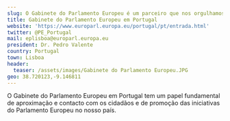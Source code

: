 ```yaml
---
slug: O Gabinete do Parlamento Europeu é um parceiro que nos orgulhamos contar com.
title: Gabinete do Parlamento Europeu em Portugal
website: 'https://www.europarl.europa.eu/portugal/pt/entrada.html'
twitter: @PE_Portugal
mail: eplisboa@europarl.europa.eu
president: Dr. Pedro Valente
country: Portugal
town: Lisboa
header:
  teaser: /assets/images/Gabinete do Parlamento Europeu.JPG
geo: 38.720123,-9.146811
---
```

<!--StartFragment-->

O Gabinete do Parlamento Europeu em Portugal tem um papel fundamental de aproximação e contacto com os cidadãos e de promoção das iniciativas do Parlamento Europeu no nosso país.


<!--EndFragment-->
